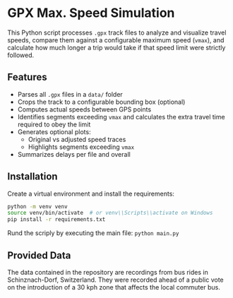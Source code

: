 # GPX Max. Speed Simulation

This Python script processes `.gpx` track files to analyze and visualize travel speeds, compare them against a configurable maximum speed (`vmax`), and calculate how much longer a trip would take if that speed limit were strictly followed.

## Features

- Parses all `.gpx` files in a `data/` folder
- Crops the track to a configurable bounding box (optional)
- Computes actual speeds between GPS points
- Identifies segments exceeding `vmax` and calculates the extra travel time required to obey the limit
- Generates optional plots:
  - Original vs adjusted speed traces
  - Highlights segments exceeding `vmax`
- Summarizes delays per file and overall

## Installation

Create a virtual environment and install the requirements:

```bash
python -m venv venv
source venv/bin/activate  # or venv\\Scripts\\activate on Windows
pip install -r requirements.txt
```
Rund the scriply by executing the main file: `python main.py`


## Provided Data

The data contained in the repository are recordings from bus rides in Schinznach-Dorf, Switzerland. They were recorded ahead of a public vote on the introduction of a 30 kph zone that affects the local commuter bus.

